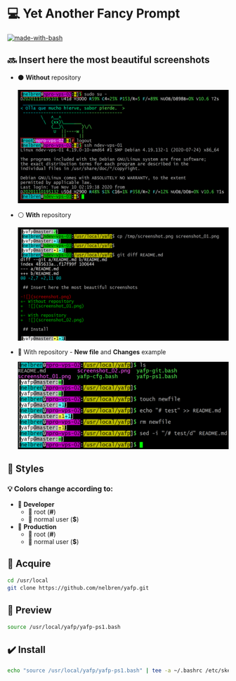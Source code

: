 # :computer: Yet Another Fancy Prompt

[![made-with-bash](https://img.shields.io/badge/Made%20with-Bash-1f425f.svg)](https://www.gnu.org/software/bash/)

## :soon: Insert here the most beautiful screenshots

- :black_circle: **Without** repository

  ![](screenshot_01.png)

- :white_circle: **With** repository

  ![](screenshot_02.png)

- :large_blue_circle: With repository - **New file** and **Changes** example

  ![](screenshot_03.png)

## :art: Styles

### :bulb: Colors change according to:

- :green_book: **Developer**
  - :necktie: root (**#**)
  - :tshirt: normal user (**$**)
- :closed_book: **Production** 
  - :necktie: root (**#**)
  - :tshirt: normal user (**$**)

## :floppy_disk: Acquire

```bash
cd /usr/local
git clone https://github.com/nelbren/yafp.git
```

## :eyes: Preview

```bash
source /usr/local/yafp/yafp-ps1.bash
```

## :heavy_check_mark: Install

```bash
echo "source /usr/local/yafp/yafp-ps1.bash" | tee -a ~/.bashrc /etc/skel/.bashrc
```
